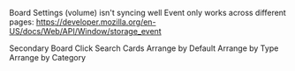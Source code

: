 Board Settings (volume) isn't syncing well
  Event only works across different pages:
  https://developer.mozilla.org/en-US/docs/Web/API/Window/storage_event

Secondary Board Click
  Search Cards
  Arrange by Default
  Arrange by Type
  Arrange by Category
